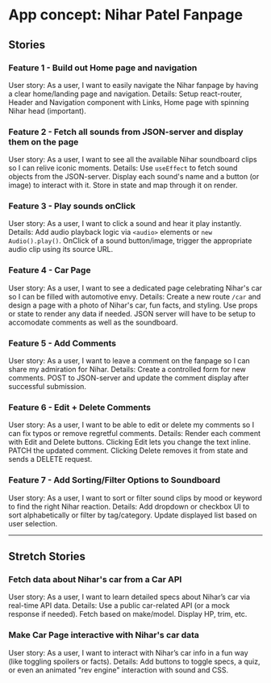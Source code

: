 # App concept: Nihar Patel Fanpage

## Stories

### Feature 1 - Build out Home page and navigation

User story: As a user, I want to easily navigate the Nihar fanpage by having a clear home/landing page and navigation.
Details: Setup react-router, Header and Navigation component with Links, Home page with spinning Nihar head (important).

### Feature 2 - Fetch all sounds from JSON-server and display them on the page

User story: As a user, I want to see all the available Nihar soundboard clips so I can relive iconic moments.
Details: Use `useEffect` to fetch sound objects from the JSON-server. Display each sound's name and a button (or image) to interact with it. Store in state and map through it on render.

### Feature 3 - Play sounds onClick

User story: As a user, I want to click a sound and hear it play instantly.
Details: Add audio playback logic via `<audio>` elements or `new Audio().play()`. OnClick of a sound button/image, trigger the appropriate audio clip using its source URL.

### Feature 4 - Car Page

User story: As a user, I want to see a dedicated page celebrating Nihar's car so I can be filled with automotive envy.
Details: Create a new route `/car` and design a page with a photo of Nihar's car, fun facts, and styling. Use props or state to render any data if needed. JSON server will have to be setup to accomodate comments as well as the soundboard.

### Feature 5 - Add Comments

User story: As a user, I want to leave a comment on the fanpage so I can share my admiration for Nihar.
Details: Create a controlled form for new comments. POST to JSON-server and update the comment display after successful submission.

### Feature 6 - Edit + Delete Comments

User story: As a user, I want to be able to edit or delete my comments so I can fix typos or remove regretful comments.
Details: Render each comment with Edit and Delete buttons. Clicking Edit lets you change the text inline. PATCH the updated comment. Clicking Delete removes it from state and sends a DELETE request.

### Feature 7 - Add Sorting/Filter Options to Soundboard

User story: As a user, I want to sort or filter sound clips by mood or keyword to find the right Nihar reaction.
Details: Add dropdown or checkbox UI to sort alphabetically or filter by tag/category. Update displayed list based on user selection.

---

## Stretch Stories

### Fetch data about Nihar's car from a Car API

User story: As a user, I want to learn detailed specs about Nihar’s car via real-time API data.
Details: Use a public car-related API (or a mock response if needed). Fetch based on make/model. Display HP, trim, etc.

### Make Car Page interactive with Nihar's car data

User story: As a user, I want to interact with Nihar’s car info in a fun way (like toggling spoilers or facts).
Details: Add buttons to toggle specs, a quiz, or even an animated "rev engine" interaction with sound and CSS.
